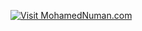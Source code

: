 [![Visit MohamedNuman.com](https://img.shields.io/badge/Visit-mohamednuman.com-52ac94?style=for-the-badge&logo=none&logoColor=white&labelColor=000000)](https://mohamednuman.com)
